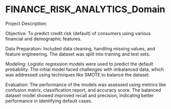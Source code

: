 # FINANCE_RISK_ANALYTICS_Domain
Project Description:

Objective: To predict credit risk (default) of consumers using various financial and demographic features.

Data Preparation: Included data cleaning, handling missing values, and feature engineering. The dataset was split into training and test sets.

Modeling: Logistic regression models were used to predict the default probability. The initial model faced challenges with imbalanced data, which was addressed using techniques like SMOTE to balance the dataset.

Evaluation: The performance of the models was assessed using metrics like confusion matrix, classification report, and accuracy score. The balanced dataset model showed improved recall and precision, indicating better performance in identifying default cases.
